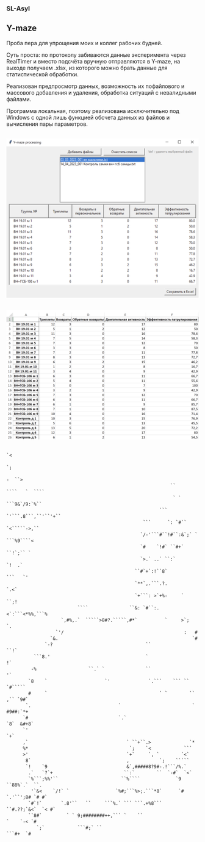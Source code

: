 ### SL-Asyl

## Y-maze



Проба пера для упрощения моих и коллег рабочих будней.

Суть проста: по протоколу забиваются данные эксперимента через RealTimer и вместо подсчёта вручную отправляются в Y-maze, на выходе получаем .xlsx, из которого можно брать данные для статистической обработки.

Реализован предпросмотр данных, возможность их пофайлового и массового добавления и удаления, обработка ситуаций с невалидными файлами.

Программа локальная, поэтому реализована исключительно под Windows с одной лишь функцией обсчета данных из файлов и вычисления пары параметров.

##

![program](misc/program.png)

##

![exel](misc/exel.png)


```plaintext
                                                                         `<                 
                                                                        `;                  
                                                                        -  ``>              
                                                            ``           ````   `  ````     
                                                             ` `    ```9&`/9:`%``           
                                                        ```  `'```.8```,``'``'+``           
                                                  ```      `: `#`` `<`````->,``             
                                                 `/-'```#``!#``:&`;` ` ```%9````<           
                                                 `#    `!#` ``#+`     ``!`;`` `             
                                                 `>.` ..` ``:`          `!  .`              
                                               ``#`+`:!``8`           ```   `'              
                                               `**`,.```.?.          `.<`                   
                                               `+```: >`+%-     `  ``;!                     
                          ````               ``&: `#``:.<`:```<*%%,```%                     
                    `,#%,.`  `````>8#?.`````,#*`          `     >`;  `.                     
                  `'/                                            :   #                      
                `&.                                                 `#                      
              `-?                                  ``              ``!`                     
          ```8.'                                   `                 !`                     
         -%                   ``.` `               ``                '`                     
        `8    `                     `'              `.```    ``` ``  `#`````                
        #     `                                         ` `        `` ,`` `9#`              
       `.                                `                          ` #9##:`*+              
      `#                                 `.`                        `8`  &#+8`              
      `'                                                            `+`                     
      ,`                                    ` ``+``.>              `*                       
      %*                                     `;    `<            ```                        
      >'                                    `+`     `, `        `<`                         
       8`                                   ,           `;    `````                         
       `!    `9                             &`,#####8?9#-.!```/%.`                          
        .`   `?`+                          ``:`        ``  `-#`  `<`                        
        `%```;%%'``                       ``%````             `9  ``88%`.`  ``.             
         '`&<    `/!` `                 `%#;```%>;.```*8`      `#  `.'``';8# `# #`          
        `#`!`       `.8'``   ``     ```%.` ``` ```.+%8```       ``#.??;`&<`  `< #`          
        ``8#`         ` ` 9;########++,``` `    ``                    `    `-< `#           
           `;`            ```#;` ``                                    ```#+  `#            
```